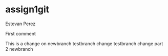 # assign1git
Estevan Perez

First comment

This is a change on newbranch
testbranch change
testbranch change part 2
newbranch
